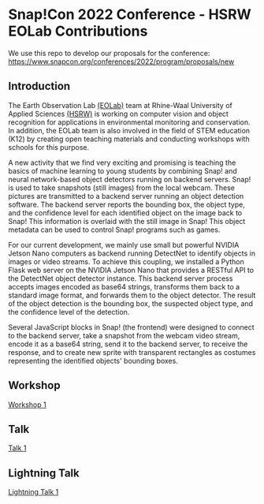 # Snap!Con 2022 Conference - HSRW EOLab Contributions 

We use this repo to develop our proposals for the conference: https://www.snapcon.org/conferences/2022/program/proposals/new

## Introduction

The Earth Observation Lab [(EOLab)](https://wiki.eolab.de/) team at Rhine-Waal University of Applied Sciences [(HSRW)](http://www.hsrw.eu) is working on computer vision and object recognition for applications in environmental monitoring and conservation. In addition, the EOLab team is also involved in the field of STEM education (K12) by creating open teaching materials and conducting workshops with schools for this purpose.  

A new activity that we find very exciting and promising is teaching the basics of machine learning to young students by combining Snap! and neural network-based object detectors running on backend servers. Snap! is used to take snapshots (still images) from the local webcam. These pictures are transmitted to a backend server running an object detection software. The backend server reports the bounding box, the object type, and the confidence level for each identified object on the image back to Snap! This information is overlaid with the still image in Snap! This object metadata can be used to control Snap! programs such as games. 

For our current development, we mainly use small but powerful NVIDIA Jetson Nano computers as backend running DetectNet to identify objects in images or video streams. 
To achieve this coupling, we installed a Python Flask web server on the NVIDIA Jetson Nano that provides a RESTful API to the DetectNet object detector instance. This backend server process accepts images encoded as base64 strings, transforms them back to a standard image format, and forwards them to the object detector. The result of the object detection is the bounding box, the suspected object type, and the confidence level of the detection.

Several JavaScript blocks in Snap! (the frontend) were designed to connect to the backend server, take a snapshot from the webcam video stream, encode it as a base64 string, send it to the backend server, to receive the response, and to create new sprite with transparent rectangles as costumes representing the identified objects' bounding boxes.   


## Workshop 

[Workshop 1](Workshop_1.md)

## Talk

[Talk 1](Talk_1.md)

## Lightning Talk

[Lightning Talk 1](Lightning_Talk_1.md)

